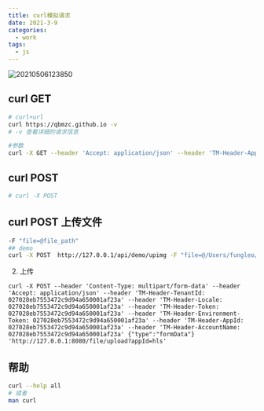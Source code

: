 ```yaml
---
title: curl模拟请求
date: 2021-3-9
categories:
  - work
tags:
  - js
---
```



![20210506123850](https://cdn.jsdelivr.net/gh/qbmzc/images/md/20210506123850.png)

<!-- more -->

## curl GET

```bash
# curl+url
curl https://qbmzc.github.io -v
# -v 查看详细的请求信息

#参数
curl -X GET --header 'Accept: application/json' --header 'TM-Header-AppId: 1' --header 'TM-Header-TenantId: 1' --header 'TM-Header-UserId: 1' --header 'TM-Header-UserName: 1' 'http://10.101.102.139:11001/hls/trans/getByFileId/1'
```

## curl POST

```bash
# curl -X POST 
```

## curl POST 上传文件


```bash
-F "file=@file_path"
## demo
curl -X POST  http://127.0.0.1/api/demo/upimg -F "file=@/Users/fungleo/Downloads/401.png" -H "token: 222" -v
```

2. 上传
```shell
curl -X POST --header 'Content-Type: multipart/form-data' --header 'Accept: application/json' --header 'TM-Header-TenantId: 027028eb7553472c9d94a650001af23a' --header 'TM-Header-Locale: 027028eb7553472c9d94a650001af23a' --header 'TM-Header-Token: 027028eb7553472c9d94a650001af23a' --header 'TM-Header-Environment-Token: 027028eb7553472c9d94a650001af23a' --header 'TM-Header-AppId: 027028eb7553472c9d94a650001af23a' --header 'TM-Header-AccountName: 027028eb7553472c9d94a650001af23a' {"type":"formData"} 'http://127.0.0.1:8080/file/upload?appId=hls' 
```

## 帮助

```bash
curl --help all
# 或者
man curl
```